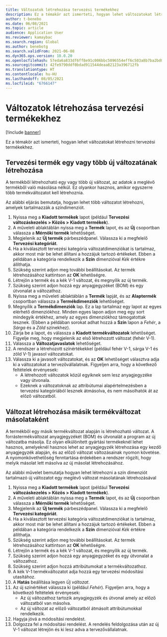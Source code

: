 ```yaml
---
title: Változatok létrehozása tervezési termékekhez
description: Ez a témakör azt ismerteti, hogyan lehet változatokat létrehozni tervezési termékekhez
author: t-benebo
ms.date: 06/08/2021
ms.topic: article
audience: Application User
ms.reviewer: kamaybac
ms.search.region: Global
ms.author: benebotg
ms.search.validFrom: 2021-06-08
ms.dyn365.ops.version: 10.0.20
ms.openlocfilehash: 57eda6a833df6ff8e91c006bbc5096554eff6c503a8b7ba2bd0b13e2f8e98f56
ms.sourcegitcommit: 42fe9790ddf0bdad911544deaa82123a396712fb
ms.translationtype: HT
ms.contentlocale: hu-HU
ms.lasthandoff: 08/05/2021
ms.locfileid: "6766147"
---
```

# <a name="generate-variants-for-engineering-products"></a>Változatok létrehozása tervezési termékekhez

[!include [banner](../includes/banner.md)]

Ez a témakör azt ismerteti, hogyan lehet változatokat létrehozni tervezési termékekhez.

## <a name="generate-one-or-more-new-variants-of-an-engineering-product"></a>Tervezési termék egy vagy több új változatának létrehozása

A termékből létrehozható egy vagy több új változat, az adatok a meglévő termékből való másolása nélkül. Ez olyankor hasznos, amikor egyszerre több termékváltozatot kell létrehoznia.

Az alábbi eljárás bemutatja, hogyan lehet több változatot létrehozni, amelyek tartalmazzák a színdimenziót.

1. Nyissa meg a **Kiadott termékek** lapot (például **Tervezési változáskezelés \> Közös \> Kiadott termékek**).
1. A műveleti ablaktáblán nyissa meg a **Termék** lapot, és az **Új** csoportban válassza a **Mérnöki termék** lehetőséget.
1. Megjelenik az **Új termék** párbeszédpanel. Válassza ki a megfelelő **Tervezési kategóriát**.
1. Ha a kiválasztott tervezési kategória változatdimenziókat is tartalmaz, akkor most már be lehet állítani a hozzájuk tartozó értékeket. Ebben a példában a kategória rendelkezik a **Szín** dimenzióval *Kék* értékre állíthatja.
1. Szükség szerint adjon meg további beállításokat. Az termék létrehozásához kattintson az **OK** lehetőségre.
1. Létrejön a termék és a kék V-1 változat, és megnyílik az új termék.
1. Szükség szerint adjon hozzá egy anyagjegyzéket (BOM) és egy útvonalat a változathoz.
1. Nyissa meg a műveleti ablaktáblán a **Termék** lapját, és az **Alaptermék** csoportban válassza a **Termékdimenziók** lehetőséget.
1. Megnyílik a **Termékdimenziók** lap. Ez a lap tartalmaz egy lapot az egyes elérhető dimenziókhoz. Minden egyes lapon adjon meg egy sort mindegyik értékhez, amely az egyes dimenziókhoz támogatottak lesznek. (Ebben a példában sorokat adhat hozzá a **Szín** lapon a *Fehér*, a *Sárga* és a *Zöld* színekhez).
1. Zárja be a lapot, és válassza a **Kiadott termékváltozatok** lehetőséget. Figyelje meg, hogy megjelenik az első létrehozott változat (fehér V-1).
1. Válassza a **Változatjavaslatok** lehetőséget.
1. A rendszer a létrehozott színértékekkel (például fehér V-1, sárga V-1 és zöld V-1) javasol változatokat.
1. Válassza ki a javasolt változatokat, és az **OK** lehetőséget választva adja ki a változatokat a tervezővállalatnak. Figyeljen arra, hogy a következő feltételek érvényesek: 
    - A létrehozott változatok közül egyiknek sem lesz anyagjegyzéke vagy útvonala.
    - Ezeknek a változatoknak az attribútumai alapértelmezésben a tervezési kategóriából lesznek átmásolva, és nem másolhatók át az előző változatból.

## <a name="generate-a-variant-as-a-copy-of-another-product-variant"></a>Változat létrehozása másik termékváltozat másolataként

A termékből egy másik termékváltozat alapján is létrehozható változat. A forrástermékváltozat anyagjegyzékét (BOM) és útvonalát a program az új változatba másolja. Ez olyan elkülönített gyártási termékeknél lehet hasznos, amelyeknél hasznos lehet az anyagjegyzék létrehozása egy kezdő anyagjegyzék alapján, és az előző változat változásainak nyomon követése. A nyomonkövethetőség fenntartása érdekében a rendszer rögzíti, hogy melyik másolat lett másolva az új másolat létrehozásához.

Az alábbi művelet bemutatja hogyan lehet létrehozni a szín dimenziót tartalmazó új változatot egy meglévő változat másolatának létrehozásával

1. Nyissa meg a **Kiadott termékek** lapot (például **Tervezési változáskezelés \> Közös \> Kiadott termékek**).
1. A műveleti ablaktáblán nyissa meg a **Termék** lapot, és az **Új** csoportban válassza a **Mérnöki termék** lehetőséget.
1. Megjelenik az **Új termék** párbeszédpanel. Válassza ki a megfelelő **Tervezési kategóriát**.
1. Ha a kiválasztott tervezési kategória változatdimenziókat is tartalmaz, akkor most már be lehet állítani a hozzájuk tartozó értékeket. Ebben a példában a kategória rendelkezik a **Szín** dimenzióval *Kék* értékre állíthatja.
1. Szükség szerint adjon meg további beállításokat. Az termék létrehozásához kattintson az **OK** lehetőségre.
1. Létrejön a termék és a kék V-1 változat, és megnyílik az új termék.
1. Szükség szerint adjon hozzá egy anyagjegyzéket és egy útvonalat a változathoz.
1. Szükség szerint adjon hozzá attribútumokat a termékváltozathoz.
1. A kék V-1 termékváltozatot adja hozzá egy tervezési módosítási utasítához.
1. A **Hatás** beállítása legyen *Új változat*.
1. Az új színértéket válassza ki (például *Fehér*). Figyeljen arra, hogy a következő feltételek érvényesek: 
    - Az új változathoz tartozik anyagjegyzék és útvonal amely az előző változatból van másolva.
    - Az új változat az előző változatból átmásolt attribútumokkal rendelkezik.
1. Hagyja jóvá a módosítási rendelést.
1. Dolgozza fel a módosítási rendelést. A rendelés feldolgozása után az új V-1 változat létrejön és ki lesz adva a tervezővállalatnak.
